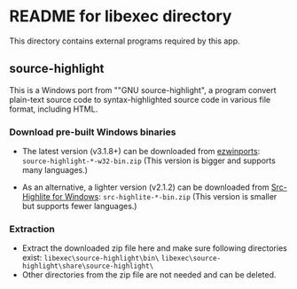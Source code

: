 ﻿# README for libexec directory

This directory contains external programs required by this app.

## source-highlight

This is a Windows port from ""GNU source-highlight", a program convert plain-text source code to syntax-highlighted source code in various file format, including HTML.

### Download pre-built Windows binaries

- The latest version (v3.1.8+) can be downloaded from [ezwinports](https://sourceforge.net/projects/ezwinports/files/): `source-highlight-*-w32-bin.zip` (This version is bigger and supports many languages.)

- As an alternative, a lighter version (v2.1.2) can be downloaded from [Src-Highlite for Windows](http://gnuwin32.sourceforge.net/packages/src-highlite.htm): `src-highlite-*-bin.zip` (This version is smaller but supports fewer languages.)

### Extraction

- Extract the downloaded zip file here and make sure following directories exist:
  `libexec\source-highlight\bin\`
  `libexec\source-highlight\share\source-highlight\`
- Other directories from the zip file are not needed and can be deleted.
